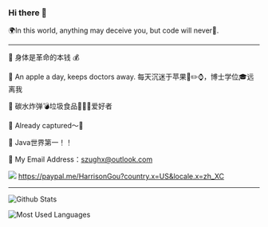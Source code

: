 ### Hi there 👋

🌍In this world, anything may deceive you, but code will never🤨.

****

💪 身体是革命的本钱 💰

 An apple a day, keeps doctors away.  每天沉迷于苹果📱✏️⌚️，博士学位🎓远离我    


🍚 碳水炸弹💣垃圾食品🍗🥤🍟爱好者    

🦌 Already captured～🥰

🔧 Java世界第一！！

📮 My Email Address：szughx@outlook.com

![](https://img.shields.io/badge/PayPal-%E5%90%91%E6%88%91%E4%BB%98%E6%AC%BE-orange)  https://paypal.me/HarrisonGou?country.x=US&locale.x=zh_XC

****


![Github Stats](https://github-readme-stats.vercel.app/api?username=Szu-Xiang&show_icons=true&theme=tokyonight)

![Most Used Languages](https://github-readme-stats.vercel.app/api/top-langs/?username=Szu-Xiang&show_icons=true&theme=dracula)





